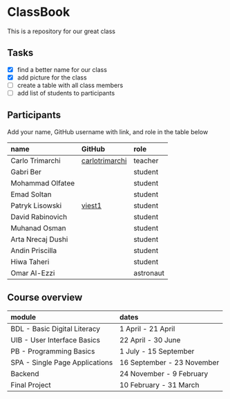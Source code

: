 # ClassBook

This is a repository for our great class

## Tasks

- [X] find a better name for our class
- [X] add picture for the class
- [ ] create a table with all class members
- [ ] add list of students to participants

## Participants


Add your name, GitHub username with link, and role in the table below

|name|GitHub|role|
|:---|:---|:---|
|Carlo Trimarchi|[carlotrimarchi](https://github.com/carlotrimarchi)|teacher|
|Gabri Ber||student|
|Mohammad Olfatee||student|
|Emad Soltan|| student|
|Patryk Lisowski|[viest1](https://github.com/viest1/)|student|
|David Rabinovich|| student|
|Muhanad Osman|| student|
|Arta Nrecaj Dushi|| student|
|Andin Priscilla||student|
|Hiwa Taheri||student|
|Omar Al-Ezzi||astronaut|

## Course overview

| module|dates|
|:---|:---
|BDL - Basic Digital Literacy| 1 April - 21 April|
|UIB - User Interface Basics| 22 April - 30 June|
|PB - Programming Basics| 1 July - 15 September|
|SPA - Single Page Applications| 16 September - 23 November|
|Backend| 24 November - 9 February |
|Final Project| 10 February - 31 March |
